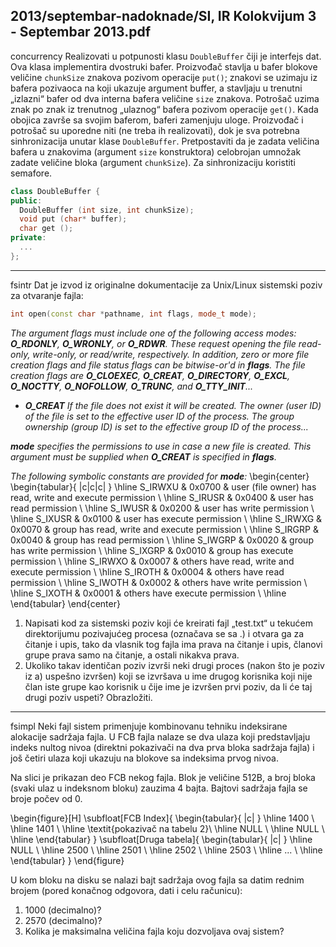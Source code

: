 2013/septembar-nadoknade/SI, IR Kolokvijum 3 - Septembar 2013.pdf
--------------------------------------------------------------------------------
concurrency
Realizovati u potpunosti klasu `DoubleBuffer` čiji je interfejs dat. Ova klasa implementira
dvostruki bafer. Proizvođač stavlja u bafer blokove veličine `chunkSize` znakova pozivom
operacije `put()`; znakovi se uzimaju iz bafera pozivaoca na koji ukazuje argument buffer, a
stavljaju u trenutni „izlazni“ bafer od dva interna bafera veličine `size` znakova. Potrošač
uzima znak po znak iz trenutnog „ulaznog“ bafera pozivom operacije `get()`. Kada obojica
završe sa svojim baferom, baferi zamenjuju uloge. Proizvođač i potrošač su uporedne niti (ne
treba ih realizovati),   dok je sva potrebna sinhronizacija unutar klase `DoubleBuffer`.
Pretpostaviti da je zadata veličina bafera u znakovima (argument `size` konstruktora)
celobrojan umnožak zadate veličine bloka (argument `chunkSize`). Za sinhronizaciju koristiti
semafore.
```cpp
class DoubleBuffer {
public:
  DoubleBuffer (int size, int chunkSize);
  void put (char* buffer);
  char get ();
private:
  ...
};
```

--------------------------------------------------------------------------------
fsintr
Dat je izvod iz originalne dokumentacije za Unix/Linux sistemski poziv za otvaranje fajla:
```cpp
int open(const char *pathname, int flags, mode_t mode);
```
*The argument flags must include one of the following access modes: **O_RDONLY**, **O_WRONLY**, or **O_RDWR**. These request opening the file read-only, write-only, or read/write, respectively. In addition, zero or more file creation flags and file status flags can be bitwise-or'd in **flags**. The file creation flags are **O_CLOEXEC**, **O_CREAT**, **O_DIRECTORY**, **O_EXCL**, **O_NOCTTY**, **O_NOFOLLOW**, **O_TRUNC**, and **O_TTY_INIT**...*

- ***O_CREAT*** *If the file does not exist it will be created. The owner (user ID) of the file is set to the effective user ID of the process. The group ownership (group ID) is set to the effective group ID of the process...*

***mode*** *specifies the permissions to use in case a new file is created. This argument must be supplied when **O_CREAT** is specified in **flags**.*

*The following symbolic constants are provided for **mode**:*
\begin{center}
\begin{tabular}{ |c|c|c| }
\hline
S\_IRWXU & 0x0700 & user (file owner) has read, write and execute permission \\
\hline
S\_IRUSR & 0x0400 & user has read permission \\
\hline
S\_IWUSR & 0x0200 & user has write permission \\
\hline
S\_IXUSR & 0x0100 & user has execute permission \\
\hline
S\_IRWXG & 0x0070 & group has read, write and execute permission \\
\hline
S\_IRGRP & 0x0040 & group has read permission \\
\hline
S\_IWGRP & 0x0020 & group has write permission \\
\hline
S\_IXGRP & 0x0010 & group has execute permission \\
\hline
S\_IRWXO & 0x0007 & others have read, write and execute permission \\
\hline
S\_IROTH & 0x0004 & others have read permission \\
\hline
S\_IWOTH & 0x0002 & others have write permission \\
\hline
S\_IXOTH & 0x0001 & others have execute permission \\
\hline
\end{tabular}
\end{center}
1. Napisati kod za sistemski poziv koji će kreirati fajl „test.txt“ u tekućem direktorijumu
pozivajućeg procesa (označava se sa .) i otvara ga za čitanje i upis, tako da vlasnik tog fajla
ima prava na čitanje i upis, članovi grupe prava samo na čitanje, a ostali nikakva prava.
2. Ukoliko takav identičan poziv izvrši neki drugi proces (nakon što je poziv iz a)
uspešno izvršen) koji se izvršava u ime drugog korisnika koji nije član iste grupe kao korisnik
u čije ime je izvršen prvi poziv, da li će taj drugi poziv uspeti? Obrazložiti.

--------------------------------------------------------------------------------
fsimpl
Neki fajl sistem primenjuje kombinovanu tehniku indeksirane alokacije sadržaja fajla. U FCB
fajla nalaze se dva ulaza koji predstavljaju indeks nultog nivoa (direktni pokazivači na dva
prva bloka sadržaja fajla) i još četiri ulaza koji ukazuju na blokove sa indeksima prvog nivoa.

Na slici je prikazan deo FCB nekog fajla. Blok je veličine 512B, a broj bloka (svaki ulaz u
indeksnom bloku) zauzima 4 bajta. Bajtovi sadržaja fajla se broje počev od 0.

\begin{figure}[H]
\subfloat[FCB Index]{
\begin{tabular}{ |c| }
\hline
1400 \\
\hline
1401 \\
\hline
\textit{pokazivač na tabelu 2}\\
\hline
NULL \\
\hline
NULL \\
\hline
\end{tabular}
}
\subfloat[Druga tabela]{
\begin{tabular}{ |c| }
\hline
NULL \\
\hline
2500 \\
\hline
2501 \\
\hline
2502 \\
\hline
2503 \\
\hline
... \\
\hline
\end{tabular}
}
\end{figure}

U kom bloku na disku se nalazi bajt sadržaja ovog fajla sa datim rednim brojem (pored
konačnog odgovora, dati i celu računicu):

1. 1000 (decimalno)?
2. 2570 (decimalno)?
3. Kolika je maksimalna veličina fajla koju dozvoljava ovaj sistem?
